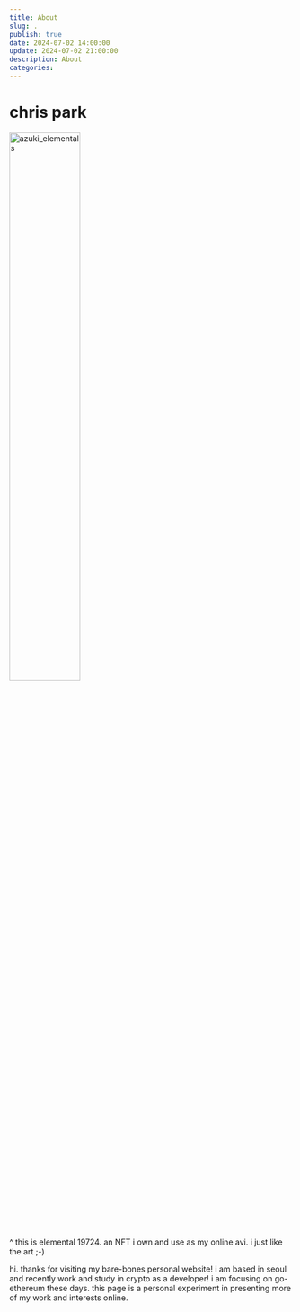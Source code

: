 ```yaml
---
title: About
slug: .
publish: true
date: 2024-07-02 14:00:00
update: 2024-07-02 21:00:00
description: About
categories:
---
```


# chris park

<img src="_attachments/azuki_elementals_transparent.png" alt="azuki_elementals" width="50%">

^ this is elemental 19724. an NFT i own and use as my online avi. i just
like the art ;-)

hi. thanks for visiting my bare-bones personal website! i am based in seoul and recently work and study in crypto as a developer! i am focusing on go-ethereum these days. this page is a personal experiment in presenting more of my work and interests online.
